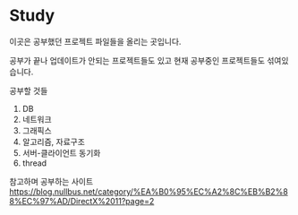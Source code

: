 # Study
이곳은 공부했던 프로젝트 파일들을 올리는 곳입니다.

공부가 끝나 업데이트가 안되는 프로젝트들도 있고 현재 공부중인 프로젝트들도 섞여있습니다.

공부할 것들  
1. DB  
2. 네트워크  
3. 그래픽스
4. 알고리즘, 자료구조  
5. 서버-클라이언트 동기화  
6. thread  

참고하며 공부하는 사이트 https://blog.nullbus.net/category/%EA%B0%95%EC%A2%8C%EB%B2%88%EC%97%AD/DirectX%2011?page=2
